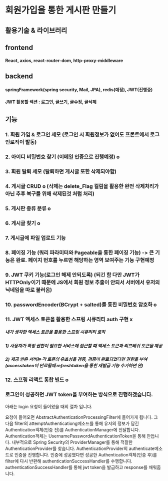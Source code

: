 # 회원가입을 통한 게시판 만들기

## 활용기술 & 라이브러리

## frontend

#### React, axios, react-router-dom, http-proxy-middleware

## backend

#### springFramework(spring security, Mail, JPA), redis(예정), JWT(진행중)   

#### JWT 활용할 섹션 : 로그인, 글쓰기, 글수정, 글삭제

## 기능

### 1. 회원 가입 & 로그인 세모 (로그인 시 회원정보가 없어도 프론트에서 로그인로직이 발동)
### 2. 아이디 비밀번호 찾기 (이메일 인증으로 진행예정) o
### 3. 회원 탈퇴 세모 (탈퇴하면 게시글 또한 삭제되야함)
### 4. 게시글 CRUD o (삭제는 delete_Flag 컬럼을 활용한 완전 삭제처리가 아닌 추후 복구를 위해 삭제된것 처럼 처리)
### 5. 게시판 종류 분류 o 
### 6. 게시글 찾기 o
### 7. 게시글에 파일 업로드 기능
### 8. 페이징 기능 (쿼리 파라미터와 Pageable을 통한 페이징 기능) -> 큰 기능은 완료. 페이지 번호를 누르면 해당하는 영역 보여주는 기능 구현예정
### 9. JWT 쿠키 기능(로그인 해제 안되도록) (되긴 함 다만 JWT가 HTTPOnly이기 때문에 JS에서 회원 정보 추출이 안되서 서버에서 유저의 닉네임을 따로 불러옴)
### 10. passwordEncoder(BCrypt + salted)를 통한 비밀번호 암호화 o
### 11. JWT 엑세스 토큰을 활용한 스프링 시큐리티 auth 구현 x
##### 내가 생각한 엑세스 토큰을 활용한 스프링 시큐리티 로직
##### 1) 사용자가 특정 권한이 필요한 서비스에 접근할 때 엑세스 토큰과 리프레쉬 토큰을 제공
##### 2) 제공 받은 서버는 각 토큰의 유효성을 검증, 검증이 완료되었다면 권한을 부여 (accesstoken이 만료될때 refreshtoken을 통한 재발급 기능 추가하면 완)
##### 
### 12. 스프링 리액트 통합 빌드 o
### 로그인이 성공하면 JWT token을 부여하는 방식으로 진행하겠습니다. 

아래는 login 요청이 들어왔을 때의 절차 입니다.

요청이 들어오면 AbstractAuthenticationProcessingFilter에 들어가게 됩니다.
그 다음 filter의 attemptAuthenticationg메소드를 통해 유저의 정보가 담긴 Authentication객체(인증 전)를 AuthenticationManager에 전달합니다.
Authentication객체는 UsernamePasswordAuthenticationToken을 통해 만듭니다.
내부적으로 Spring Security의 ProviderManager를 통해 적잘한 AuthenticationProvider를 찾습니다.
AuthenticationProvider의 authenticate메소드로 인증을 진행합니다.
인증에 성공했다면 성공한 Authentication객체(인증 후)를 filter에 다시 반환해 authenticationSuccessHandler를 수행합니다.
authenticationSuccessHandler를 통해 jwt token을 발급하고 response를 채워줍니다.